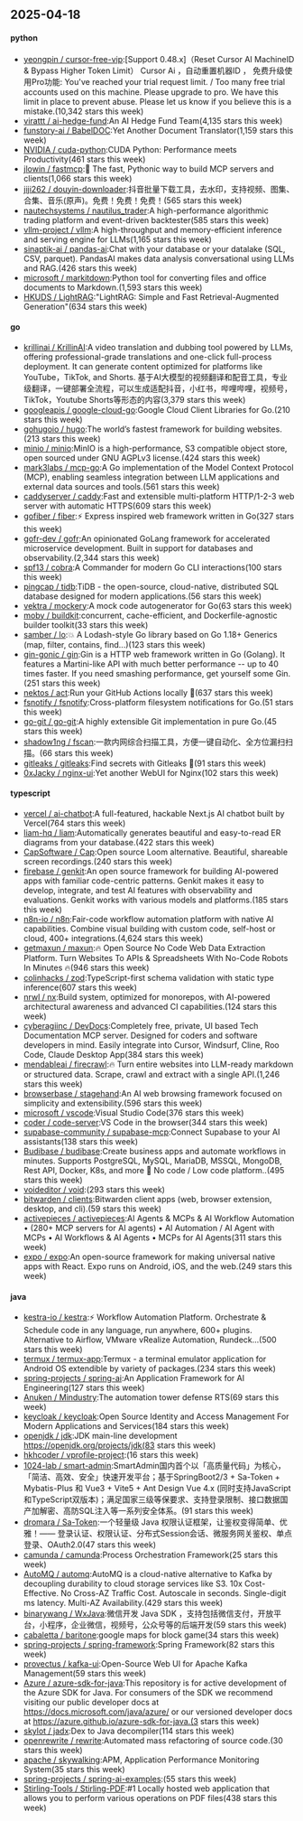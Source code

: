 ## 2025-04-18

#### python
* [yeongpin / cursor-free-vip](https://github.com/yeongpin/cursor-free-vip):[Support 0.48.x]（Reset Cursor AI MachineID & Bypass Higher Token Limit） Cursor Ai ，自动重置机器ID ， 免费升级使用Pro功能: You've reached your trial request limit. / Too many free trial accounts used on this machine. Please upgrade to pro. We have this limit in place to prevent abuse. Please let us know if you believe this is a mistake.(10,342 stars this week)
* [virattt / ai-hedge-fund](https://github.com/virattt/ai-hedge-fund):An AI Hedge Fund Team(4,135 stars this week)
* [funstory-ai / BabelDOC](https://github.com/funstory-ai/BabelDOC):Yet Another Document Translator(1,159 stars this week)
* [NVIDIA / cuda-python](https://github.com/NVIDIA/cuda-python):CUDA Python: Performance meets Productivity(461 stars this week)
* [jlowin / fastmcp](https://github.com/jlowin/fastmcp):🚀 The fast, Pythonic way to build MCP servers and clients(1,066 stars this week)
* [jiji262 / douyin-downloader](https://github.com/jiji262/douyin-downloader):抖音批量下载工具，去水印，支持视频、图集、合集、音乐(原声)。免费！免费！免费！(565 stars this week)
* [nautechsystems / nautilus_trader](https://github.com/nautechsystems/nautilus_trader):A high-performance algorithmic trading platform and event-driven backtester(585 stars this week)
* [vllm-project / vllm](https://github.com/vllm-project/vllm):A high-throughput and memory-efficient inference and serving engine for LLMs(1,165 stars this week)
* [sinaptik-ai / pandas-ai](https://github.com/sinaptik-ai/pandas-ai):Chat with your database or your datalake (SQL, CSV, parquet). PandasAI makes data analysis conversational using LLMs and RAG.(426 stars this week)
* [microsoft / markitdown](https://github.com/microsoft/markitdown):Python tool for converting files and office documents to Markdown.(1,593 stars this week)
* [HKUDS / LightRAG](https://github.com/HKUDS/LightRAG):"LightRAG: Simple and Fast Retrieval-Augmented Generation"(634 stars this week)

#### go
* [krillinai / KrillinAI](https://github.com/krillinai/KrillinAI):A video translation and dubbing tool powered by LLMs, offering professional-grade translations and one-click full-process deployment. It can generate content optimized for platforms like YouTube，TikTok, and Shorts. 基于AI大模型的视频翻译和配音工具，专业级翻译，一键部署全流程，可以生成适配抖音，小红书，哔哩哔哩，视频号，TikTok，Youtube Shorts等形态的内容(3,379 stars this week)
* [googleapis / google-cloud-go](https://github.com/googleapis/google-cloud-go):Google Cloud Client Libraries for Go.(210 stars this week)
* [gohugoio / hugo](https://github.com/gohugoio/hugo):The world’s fastest framework for building websites.(213 stars this week)
* [minio / minio](https://github.com/minio/minio):MinIO is a high-performance, S3 compatible object store, open sourced under GNU AGPLv3 license.(424 stars this week)
* [mark3labs / mcp-go](https://github.com/mark3labs/mcp-go):A Go implementation of the Model Context Protocol (MCP), enabling seamless integration between LLM applications and external data sources and tools.(561 stars this week)
* [caddyserver / caddy](https://github.com/caddyserver/caddy):Fast and extensible multi-platform HTTP/1-2-3 web server with automatic HTTPS(609 stars this week)
* [gofiber / fiber](https://github.com/gofiber/fiber):⚡️ Express inspired web framework written in Go(327 stars this week)
* [gofr-dev / gofr](https://github.com/gofr-dev/gofr):An opinionated GoLang framework for accelerated microservice development. Built in support for databases and observability.(2,344 stars this week)
* [spf13 / cobra](https://github.com/spf13/cobra):A Commander for modern Go CLI interactions(100 stars this week)
* [pingcap / tidb](https://github.com/pingcap/tidb):TiDB - the open-source, cloud-native, distributed SQL database designed for modern applications.(56 stars this week)
* [vektra / mockery](https://github.com/vektra/mockery):A mock code autogenerator for Go(63 stars this week)
* [moby / buildkit](https://github.com/moby/buildkit):concurrent, cache-efficient, and Dockerfile-agnostic builder toolkit(33 stars this week)
* [samber / lo](https://github.com/samber/lo):💥 A Lodash-style Go library based on Go 1.18+ Generics (map, filter, contains, find...)(123 stars this week)
* [gin-gonic / gin](https://github.com/gin-gonic/gin):Gin is a HTTP web framework written in Go (Golang). It features a Martini-like API with much better performance -- up to 40 times faster. If you need smashing performance, get yourself some Gin.(251 stars this week)
* [nektos / act](https://github.com/nektos/act):Run your GitHub Actions locally 🚀(637 stars this week)
* [fsnotify / fsnotify](https://github.com/fsnotify/fsnotify):Cross-platform filesystem notifications for Go.(51 stars this week)
* [go-git / go-git](https://github.com/go-git/go-git):A highly extensible Git implementation in pure Go.(45 stars this week)
* [shadow1ng / fscan](https://github.com/shadow1ng/fscan):一款内网综合扫描工具，方便一键自动化、全方位漏扫扫描。(66 stars this week)
* [gitleaks / gitleaks](https://github.com/gitleaks/gitleaks):Find secrets with Gitleaks 🔑(91 stars this week)
* [0xJacky / nginx-ui](https://github.com/0xJacky/nginx-ui):Yet another WebUI for Nginx(102 stars this week)

#### typescript
* [vercel / ai-chatbot](https://github.com/vercel/ai-chatbot):A full-featured, hackable Next.js AI chatbot built by Vercel(764 stars this week)
* [liam-hq / liam](https://github.com/liam-hq/liam):Automatically generates beautiful and easy-to-read ER diagrams from your database.(422 stars this week)
* [CapSoftware / Cap](https://github.com/CapSoftware/Cap):Open source Loom alternative. Beautiful, shareable screen recordings.(240 stars this week)
* [firebase / genkit](https://github.com/firebase/genkit):An open source framework for building AI-powered apps with familiar code-centric patterns. Genkit makes it easy to develop, integrate, and test AI features with observability and evaluations. Genkit works with various models and platforms.(185 stars this week)
* [n8n-io / n8n](https://github.com/n8n-io/n8n):Fair-code workflow automation platform with native AI capabilities. Combine visual building with custom code, self-host or cloud, 400+ integrations.(4,624 stars this week)
* [getmaxun / maxun](https://github.com/getmaxun/maxun):🔥 Open Source No Code Web Data Extraction Platform. Turn Websites To APIs & Spreadsheets With No-Code Robots In Minutes 🔥(946 stars this week)
* [colinhacks / zod](https://github.com/colinhacks/zod):TypeScript-first schema validation with static type inference(607 stars this week)
* [nrwl / nx](https://github.com/nrwl/nx):Build system, optimized for monorepos, with AI-powered architectural awareness and advanced CI capabilities.(124 stars this week)
* [cyberagiinc / DevDocs](https://github.com/cyberagiinc/DevDocs):Completely free, private, UI based Tech Documentation MCP server. Designed for coders and software developers in mind. Easily integrate into Cursor, Windsurf, Cline, Roo Code, Claude Desktop App(384 stars this week)
* [mendableai / firecrawl](https://github.com/mendableai/firecrawl):🔥 Turn entire websites into LLM-ready markdown or structured data. Scrape, crawl and extract with a single API.(1,246 stars this week)
* [browserbase / stagehand](https://github.com/browserbase/stagehand):An AI web browsing framework focused on simplicity and extensibility.(596 stars this week)
* [microsoft / vscode](https://github.com/microsoft/vscode):Visual Studio Code(376 stars this week)
* [coder / code-server](https://github.com/coder/code-server):VS Code in the browser(344 stars this week)
* [supabase-community / supabase-mcp](https://github.com/supabase-community/supabase-mcp):Connect Supabase to your AI assistants(138 stars this week)
* [Budibase / budibase](https://github.com/Budibase/budibase):Create business apps and automate workflows in minutes. Supports PostgreSQL, MySQL, MariaDB, MSSQL, MongoDB, Rest API, Docker, K8s, and more 🚀 No code / Low code platform..(495 stars this week)
* [voideditor / void](https://github.com/voideditor/void):(293 stars this week)
* [bitwarden / clients](https://github.com/bitwarden/clients):Bitwarden client apps (web, browser extension, desktop, and cli).(59 stars this week)
* [activepieces / activepieces](https://github.com/activepieces/activepieces):AI Agents & MCPs & AI Workflow Automation • (280+ MCP servers for AI agents) • AI Automation / AI Agent with MCPs • AI Workflows & AI Agents • MCPs for AI Agents(311 stars this week)
* [expo / expo](https://github.com/expo/expo):An open-source framework for making universal native apps with React. Expo runs on Android, iOS, and the web.(249 stars this week)

#### java
* [kestra-io / kestra](https://github.com/kestra-io/kestra):⚡ Workflow Automation Platform. Orchestrate & Schedule code in any language, run anywhere, 600+ plugins. Alternative to Airflow, VMware vRealize Automation, Rundeck...(500 stars this week)
* [termux / termux-app](https://github.com/termux/termux-app):Termux - a terminal emulator application for Android OS extendible by variety of packages.(234 stars this week)
* [spring-projects / spring-ai](https://github.com/spring-projects/spring-ai):An Application Framework for AI Engineering(127 stars this week)
* [Anuken / Mindustry](https://github.com/Anuken/Mindustry):The automation tower defense RTS(69 stars this week)
* [keycloak / keycloak](https://github.com/keycloak/keycloak):Open Source Identity and Access Management For Modern Applications and Services(184 stars this week)
* [openjdk / jdk](https://github.com/openjdk/jdk):JDK main-line development https://openjdk.org/projects/jdk(83 stars this week)
* [hkhcoder / vprofile-project](https://github.com/hkhcoder/vprofile-project):(16 stars this week)
* [1024-lab / smart-admin](https://github.com/1024-lab/smart-admin):SmartAdmin国内首个以「高质量代码」为核心，「简洁、高效、安全」快速开发平台；基于SpringBoot2/3 + Sa-Token + Mybatis-Plus 和 Vue3 + Vite5 + Ant Design Vue 4.x (同时支持JavaScript和TypeScript双版本)；满足国家三级等保要求、支持登录限制、接口数据国产加解密、高防SQL注入等一系列安全体系。(91 stars this week)
* [dromara / Sa-Token](https://github.com/dromara/Sa-Token):一个轻量级 Java 权限认证框架，让鉴权变得简单、优雅！—— 登录认证、权限认证、分布式Session会话、微服务网关鉴权、单点登录、OAuth2.0(47 stars this week)
* [camunda / camunda](https://github.com/camunda/camunda):Process Orchestration Framework(25 stars this week)
* [AutoMQ / automq](https://github.com/AutoMQ/automq):AutoMQ is a cloud-native alternative to Kafka by decoupling durability to cloud storage services like S3. 10x Cost-Effective. No Cross-AZ Traffic Cost. Autoscale in seconds. Single-digit ms latency. Multi-AZ Availability.(429 stars this week)
* [binarywang / WxJava](https://github.com/binarywang/WxJava):微信开发 Java SDK ，支持包括微信支付，开放平台，小程序，企业微信，视频号，公众号等的后端开发(59 stars this week)
* [cabaletta / baritone](https://github.com/cabaletta/baritone):google maps for block game(34 stars this week)
* [spring-projects / spring-framework](https://github.com/spring-projects/spring-framework):Spring Framework(82 stars this week)
* [provectus / kafka-ui](https://github.com/provectus/kafka-ui):Open-Source Web UI for Apache Kafka Management(59 stars this week)
* [Azure / azure-sdk-for-java](https://github.com/Azure/azure-sdk-for-java):This repository is for active development of the Azure SDK for Java. For consumers of the SDK we recommend visiting our public developer docs at https://docs.microsoft.com/java/azure/ or our versioned developer docs at https://azure.github.io/azure-sdk-for-java.(3 stars this week)
* [skylot / jadx](https://github.com/skylot/jadx):Dex to Java decompiler(114 stars this week)
* [openrewrite / rewrite](https://github.com/openrewrite/rewrite):Automated mass refactoring of source code.(30 stars this week)
* [apache / skywalking](https://github.com/apache/skywalking):APM, Application Performance Monitoring System(35 stars this week)
* [spring-projects / spring-ai-examples](https://github.com/spring-projects/spring-ai-examples):(55 stars this week)
* [Stirling-Tools / Stirling-PDF](https://github.com/Stirling-Tools/Stirling-PDF):#1 Locally hosted web application that allows you to perform various operations on PDF files(438 stars this week)
